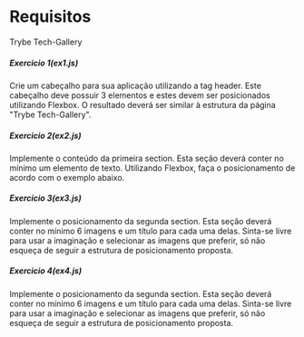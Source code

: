# Requisitos

Trybe Tech-Gallery

##### Exercicio 1(ex1.js)

Crie um cabeçalho para sua aplicação utilizando a tag header. Este cabeçalho deve possuir 3 elementos e estes devem ser posicionados utilizando Flexbox. O resultado deverá ser similar à estrutura da página "Trybe Tech-Gallery".

##### Exercicio 2(ex2.js)

Implemente o conteúdo da primeira section. Esta seção deverá conter no mínimo um elemento de texto. Utilizando Flexbox, faça o posicionamento de acordo com o exemplo abaixo.

##### Exercicio 3(ex3.js)

Implemente o posicionamento da segunda section. Esta seção deverá conter no mínimo 6 imagens e um título para cada uma delas. Sinta-se livre para usar a imaginação e selecionar as imagens que preferir, só não esqueça de seguir a estrutura de posicionamento proposta.

##### Exercicio 4(ex4.js)

Implemente o posicionamento da segunda section. Esta seção deverá conter no mínimo 6 imagens e um título para cada uma delas. Sinta-se livre para usar a imaginação e selecionar as imagens que preferir, só não esqueça de seguir a estrutura de posicionamento proposta.
